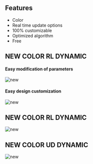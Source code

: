 
## Features 

* Color
* Real time update options
* 100% customizable
* Optimized algorithm 
* Free

## NEW COLOR RL DYNAMIC

#### Easy modification of parameters
![new](https://media.discordapp.net/attachments/768329192131526686/957817565491626064/unknown.png)

#### Easy design customization
![new](https://media.discordapp.net/attachments/768329192131526686/957817776704208896/unknown.png)


## NEW COLOR RL DYNAMIC

![new](https://media.discordapp.net/attachments/876641033004408863/957814278994407444/unknown.png?width=768&height=430)

## NEW COLOR UD DYNAMIC

![new](https://media.discordapp.net/attachments/901591362250637342/959588438858944523/unknown.png?width=767&height=430)

